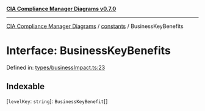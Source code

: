 [**CIA Compliance Manager Diagrams v0.7.0**](../../README.md)

***

[CIA Compliance Manager Diagrams](../../modules.md) / [constants](../README.md) / BusinessKeyBenefits

# Interface: BusinessKeyBenefits

Defined in: [types/businessImpact.ts:23](https://github.com/Hack23/cia-compliance-manager/blob/959ad507202d1cb78ada77cec76006b099ceca7d/src/types/businessImpact.ts#L23)

## Indexable

\[`levelKey`: `string`\]: `BusinessKeyBenefit`[]
